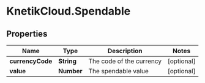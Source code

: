 # KnetikCloud.Spendable

## Properties
Name | Type | Description | Notes
------------ | ------------- | ------------- | -------------
**currencyCode** | **String** | The code of the currency | [optional] 
**value** | **Number** | The spendable value | [optional] 


